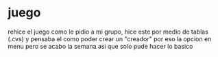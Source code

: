 # juego
rehice el juego como le pidio a mi grupo, hice este por medio de tablas (.cvs) y pensaba el como poder
crear un "creador" por eso la opcion en menu pero se acabo la semana asi que solo pude hacer lo basico

